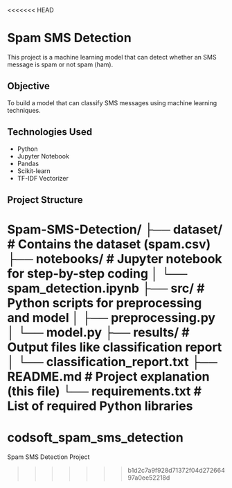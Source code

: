 <<<<<<< HEAD
#  Spam SMS Detection

This project is a machine learning model that can detect whether an SMS message is spam or not spam (ham).

## Objective

To build a model that can classify SMS messages using machine learning techniques.

##  Technologies Used

- Python
- Jupyter Notebook
- Pandas
- Scikit-learn
- TF-IDF Vectorizer

##  Project Structure
Spam-SMS-Detection/
├── dataset/ # Contains the dataset (spam.csv)
├── notebooks/ # Jupyter notebook for step-by-step coding
│ └── spam_detection.ipynb
├── src/ # Python scripts for preprocessing and model
│ ├── preprocessing.py
│ └── model.py
├── results/ # Output files like classification report
│ └── classification_report.txt
├── README.md # Project explanation (this file)
└── requirements.txt # List of required Python libraries
=======
# codsoft_spam_sms_detection
Spam SMS Detection Project
>>>>>>> b1d2c7a9f928d71372f04d27266497a0ee52218d
